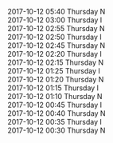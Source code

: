 2017-10-12 05:40 Thursday  N  
2017-10-12 03:00 Thursday  I  
2017-10-12 02:55 Thursday  N  
2017-10-12 02:50 Thursday  I  
2017-10-12 02:45 Thursday  N  
2017-10-12 02:20 Thursday  I  
2017-10-12 02:15 Thursday  N  
2017-10-12 01:25 Thursday  I  
2017-10-12 01:20 Thursday  N  
2017-10-12 01:15 Thursday  I  
2017-10-12 01:10 Thursday  N  
2017-10-12 00:45 Thursday  I  
2017-10-12 00:40 Thursday  N  
2017-10-12 00:35 Thursday  I  
2017-10-12 00:30 Thursday  N  

